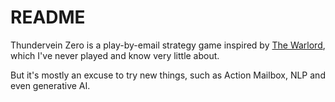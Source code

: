 # README

Thundervein Zero is a play-by-email strategy game inspired by [The Warlord](https://en.wikipedia.org/wiki/The_Warlord_(board_game)), 
which I've never played and know very little about.

But it's mostly an excuse to try new things, such as Action Mailbox, NLP and even generative AI.

